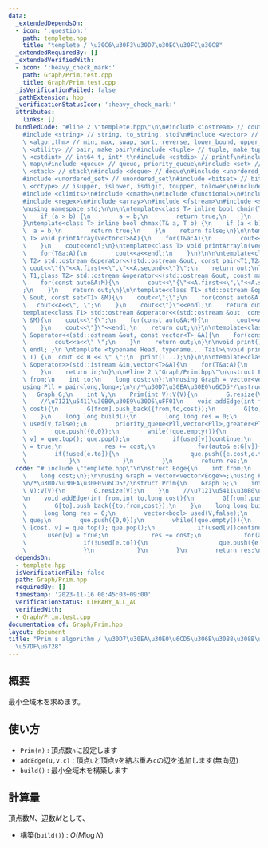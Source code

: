 ```yaml
---
data:
  _extendedDependsOn:
  - icon: ':question:'
    path: templete.hpp
    title: "templete / \u30C6\u30F3\u30D7\u30EC\u30FC\u30C8"
  _extendedRequiredBy: []
  _extendedVerifiedWith:
  - icon: ':heavy_check_mark:'
    path: Graph/Prim.test.cpp
    title: Graph/Prim.test.cpp
  _isVerificationFailed: false
  _pathExtension: hpp
  _verificationStatusIcon: ':heavy_check_mark:'
  attributes:
    links: []
  bundledCode: "#line 2 \"templete.hpp\"\n\n#include <iostream> // cout, endl, cin\n\
    #include <string> // string, to_string, stoi\n#include <vector> // vector\n#include\
    \ <algorithm> // min, max, swap, sort, reverse, lower_bound, upper_bound\n#include\
    \ <utility> // pair, make_pair\n#include <tuple> // tuple, make_tuple\n#include\
    \ <cstdint> // int64_t, int*_t\n#include <cstdio> // printf\n#include <map> //\
    \ map\n#include <queue> // queue, priority_queue\n#include <set> // set\n#include\
    \ <stack> // stack\n#include <deque> // deque\n#include <unordered_map> // unordered_map\n\
    #include <unordered_set> // unordered_set\n#include <bitset> // bitset\n#include\
    \ <cctype> // isupper, islower, isdigit, toupper, tolower\n#include <iomanip>\n\
    #include <climits>\n#include <cmath>\n#include <functional>\n#include <numeric>\n\
    #include <regex>\n#include <array>\n#include <fstream>\n#include <sstream>\n\n\
    \nusing namespace std;\n\n\n\ntemplate<class T> inline bool chmin(T& a, T b) {\n\
    \    if (a > b) {\n        a = b;\n        return true;\n    }\n    return false;\n\
    }\ntemplate<class T> inline bool chmax(T& a, T b) {\n    if (a < b) {\n      \
    \  a = b;\n        return true;\n    }\n    return false;\n}\n\ntemplate<class\
    \ T> void printArray(vector<T>&A){\n    for(T&a:A){\n        cout<<a<<\" \";\n\
    \    }\n    cout<<endl;\n}\ntemplate<class T> void printArrayln(vector<T>&A){\n\
    \    for(T&a:A){\n        cout<<a<<endl;\n    }\n}\n\n\ntemplate<class T1,class\
    \ T2> std::ostream &operator<<(std::ostream &out, const pair<T1,T2> &A){\n   \
    \ cout<<\"{\"<<A.first<<\",\"<<A.second<<\"}\";\n    return out;\n}\n\ntemplate<class\
    \ T1,class T2> std::ostream &operator<<(std::ostream &out, const map<T1,T2> &M){\n\
    \    for(const auto&A:M){\n        cout<<\"{\"<<A.first<<\",\"<<A.second<<\"}\"\
    ;\n    }\n    return out;\n}\n\ntemplate<class T1> std::ostream &operator<<(std::ostream\
    \ &out, const set<T1> &M){\n    cout<<\"{\";\n    for(const auto&A:M){\n     \
    \   cout<<A<<\", \";\n    }\n    cout<<\"}\"<<endl;\n    return out;\n}\n\n\n\
    template<class T1> std::ostream &operator<<(std::ostream &out, const multiset<T1>\
    \ &M){\n    cout<<\"{\";\n    for(const auto&A:M){\n        cout<<A<<\", \";\n\
    \    }\n    cout<<\"}\"<<endl;\n    return out;\n}\n\ntemplate<class T> std::ostream\
    \ &operator<<(std::ostream &out, const vector<T> &A){\n    for(const T &a:A){\n\
    \        cout<<a<<\" \";\n    }\n    return out;\n}\n\nvoid print() { cout <<\
    \ endl; }\n \ntemplate <typename Head, typename... Tail>\nvoid print(Head H, Tail...\
    \ T) {\n  cout << H << \" \";\n  print(T...);\n}\n\n\ntemplate<class T> std::istream\
    \ &operator>>(std::istream &in,vector<T>&A){\n    for(T&a:A){\n        std::cin>>a;\n\
    \    }\n    return in;\n}\n\n#line 2 \"Graph/Prim.hpp\"\n\nstruct Edge{\n    int\
    \ from;\n    int to;\n    long cost;\n};\n\nusing Graph = vector<vector<Edge>>;\n\
    using Pll = pair<long,long>;\n\n/*\u30D7\u30EA\u30E0\u6CD5*/\nstruct Prim{\n \
    \   Graph G;\n    int V;\n    Prim(int V):V(V){\n        G.resize(V);\n    }\n\
    \    //\u7121\u5411\u30B0\u30E9\u30D5\uFF01\n    void addEdge(int from,int to,long\
    \ cost){\n        G[from].push_back({from,to,cost});\n        G[to].push_back({to,from,cost});\n\
    \    }\n    long long build(){\n        long long res = 0;\n        vector<bool>\
    \ used(V,false);\n        priority_queue<Pll,vector<Pll>,greater<Pll>> que;\n\
    \        que.push({0,0});\n        while(!que.empty()){\n            auto [cost,\
    \ v] = que.top(); que.pop();\n            if(used[v])continue;\n            used[v]\
    \ = true;\n            res += cost;\n            for(auto& e:G[v]){\n        \
    \        if(!used[e.to]){\n                    que.push({e.cost,e.to});\n    \
    \            }\n            }\n        }\n        return res;\n    }\n};\n"
  code: "# include \"templete.hpp\"\n\nstruct Edge{\n    int from;\n    int to;\n\
    \    long cost;\n};\n\nusing Graph = vector<vector<Edge>>;\nusing Pll = pair<long,long>;\n\
    \n/*\u30D7\u30EA\u30E0\u6CD5*/\nstruct Prim{\n    Graph G;\n    int V;\n    Prim(int\
    \ V):V(V){\n        G.resize(V);\n    }\n    //\u7121\u5411\u30B0\u30E9\u30D5\uFF01\
    \n    void addEdge(int from,int to,long cost){\n        G[from].push_back({from,to,cost});\n\
    \        G[to].push_back({to,from,cost});\n    }\n    long long build(){\n   \
    \     long long res = 0;\n        vector<bool> used(V,false);\n        priority_queue<Pll,vector<Pll>,greater<Pll>>\
    \ que;\n        que.push({0,0});\n        while(!que.empty()){\n            auto\
    \ [cost, v] = que.top(); que.pop();\n            if(used[v])continue;\n      \
    \      used[v] = true;\n            res += cost;\n            for(auto& e:G[v]){\n\
    \                if(!used[e.to]){\n                    que.push({e.cost,e.to});\n\
    \                }\n            }\n        }\n        return res;\n    }\n};\n"
  dependsOn:
  - templete.hpp
  isVerificationFile: false
  path: Graph/Prim.hpp
  requiredBy: []
  timestamp: '2023-11-16 00:45:03+09:00'
  verificationStatus: LIBRARY_ALL_AC
  verifiedWith:
  - Graph/Prim.test.cpp
documentation_of: Graph/Prim.hpp
layout: document
title: "Prim's algorithm / \u30D7\u30EA\u30E0\u6CD5\u306B\u3088\u308B\u6700\u5C0F\u5168\
  \u57DF\u6728"
---
```


## 概要
最小全域木を求めます。

## 使い方
- `Prim(n)` : 頂点数`n`に設定します
- `addEdge(u,v,c)` : 頂点`u`と頂点`v`を結ぶ重み`c`の辺を追加します(無向辺)
- `build()` : 最小全域木を構築します

## 計算量
頂点数$N$、辺数$M$として、
- 構築(`build()`) : $O(M\log N)$
